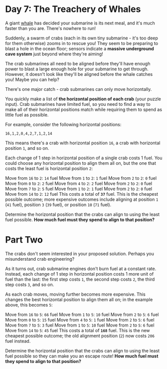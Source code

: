 # Day 7: The Treachery of Whales

A giant [whale](https://en.wikipedia.org/wiki/Sperm_whale) has decided your submarine is its next meal, and it's much faster than you are. There's nowhere to run!

Suddenly, a swarm of crabs (each in its own tiny submarine - it's too deep for them otherwise) zooms in to rescue you! They seem to be preparing to blast a hole in the ocean floor; sensors indicate a **massive underground cave system** just beyond where they're aiming!

The crab submarines all need to be aligned before they'll have enough power to blast a large enough hole for your submarine to get through. However, it doesn't look like they'll be aligned before the whale catches you! Maybe you can help?

There's one major catch - crab submarines can only move horizontally.

You quickly make a list of **the horizontal position of each crab** (your puzzle input). Crab submarines have limited fuel, so you need to find a way to make all of their horizontal positions match while requiring them to spend as little fuel as possible.

For example, consider the following horizontal positions:

`16,1,2,0,4,2,7,1,2,14`

This means there's a crab with horizontal position `16`, a crab with horizontal position `1`, and so on.

Each change of 1 step in horizontal position of a single crab costs 1 fuel. You could choose any horizontal position to align them all on, but the one that costs the least fuel is horizontal position `2`:

Move from `16` to `2`: `14` fuel
Move from `1` to `2`: `1` fuel
Move from `2` to `2`: `0` fuel
Move from `0` to `2`: `2` fuel
Move from `4` to `2`: `2` fuel
Move from `2` to `2`: `0` fuel
Move from `7` to `2`: `5` fuel
Move from `1` to `2`: `1` fuel
Move from `2` to `2`: `0` fuel
Move from `14` to `2`: `12` fuel
This costs a total of **`37`** fuel. This is the cheapest possible outcome; more expensive outcomes include aligning at position `1` (`41` fuel), position `3` (`39` fuel), or position `10` (`71` fuel).

Determine the horizontal position that the crabs can align to using the least fuel possible. **How much fuel must they spend to align to that position?**

# Part Two

The crabs don't seem interested in your proposed solution. Perhaps you misunderstand crab engineering?

As it turns out, crab submarine engines don't burn fuel at a constant rate. Instead, each change of 1 step in horizontal position costs 1 more unit of fuel than the last: the first step costs `1`, the second step costs `2`, the third step costs `3`, and so on.

As each crab moves, moving further becomes more expensive. This changes the best horizontal position to align them all on; in the example above, this becomes `5`:

Move from `16` to `5`: `66` fuel
Move from `1` to `5`: `10` fuel
Move from `2` to `5`: `6` fuel
Move from `0` to `5`: `15` fuel
Move from `4` to `5`: `1` fuel
Move from `2` to `5`: `6` fuel
Move from `7` to `5`: `3` fuel
Move from `1` to `5`: `10` fuel
Move from `2` to `5`: `6` fuel
Move from `14` to `5`: `45` fuel
This costs a total of **`168`** fuel. This is the new cheapest possible outcome; the old alignment position (`2`) now costs `206` fuel instead.

Determine the horizontal position that the crabs can align to using the least fuel possible so they can make you an escape route! **How much fuel must they spend to align to that position?**
